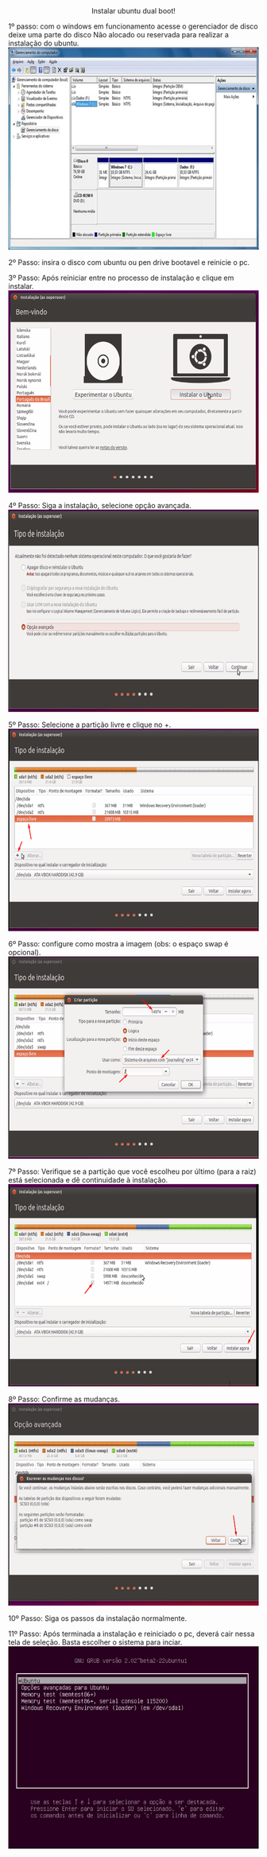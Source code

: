 <center>Instalar ubuntu dual boot!</center>

1º passo: com o windows em funcionamento acesse o gerenciador de disco deixe uma parte do disco Não alocado ou reservada para realizar a instalação do ubuntu.
<img src="1.jpg" height="407" width="700">


2º Passo: insira o disco com ubuntu ou pen drive bootavel e reinicie o pc.

3º Passo: Após reiniciar entre no processo de instalação e clique em instalar.
<img src="2.png" height="407" width="700">


4º Passo: Siga  a instalação, selecione opção avançada.
<img src="3.png" height="407" width="700">


5º Passo: Selecione a partição livre e clique no +.
<img src="4.png" height="407" width="700">


6º Passo: configure como mostra a imagem (obs: o espaço swap é opcional).
<img src="5.png" height="407" width="700">


7º Passo: Verifique se a partição que você escolheu por último (para a raiz) está selecionada e dê continuidade à instalação.
<img src="6.png" height="407" width="700">


8º Passo: Confirme as mudanças.
<img src="7.png" height="407" width="700">


10º Passo: Siga os passos da instalação normalmente.

11º Passo: Após terminada a instalação e reiniciado o pc, deverá cair nessa tela de seleção. Basta escolher o sistema para inciar.
<img src="8.png" height="407" width="700">

